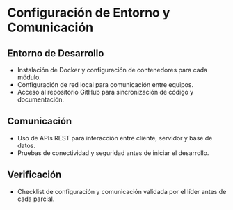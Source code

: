 # Configuración de Entorno y Comunicación

## Entorno de Desarrollo
- Instalación de Docker y configuración de contenedores para cada módulo.
- Configuración de red local para comunicación entre equipos.
- Acceso al repositorio GitHub para sincronización de código y documentación.

## Comunicación
- Uso de APIs REST para interacción entre cliente, servidor y base de datos.
- Pruebas de conectividad y seguridad antes de iniciar el desarrollo.

## Verificación
- Checklist de configuración y comunicación validada por el líder antes de cada parcial.
